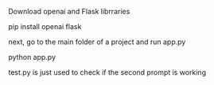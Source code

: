 Download openai and Flask librraries

pip install openai flask

next, go to the main folder of a project and run app.py

python app.py

test.py is just used to check if the second prompt is working

